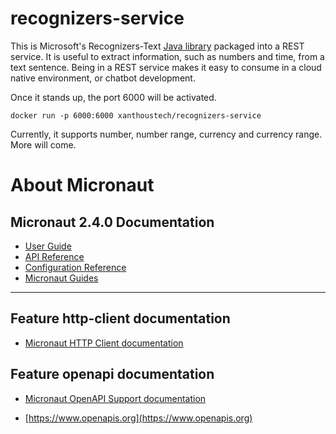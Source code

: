# recognizers-service

This is Microsoft's Recognizers-Text [Java library](https://github.com/microsoft/Recognizers-Text/tree/master/Java) packaged into a REST service. It is useful to extract information, such as numbers and time, from a text sentence. Being in a REST service makes it easy to consume in a cloud native environment, or chatbot development.

Once it stands up, the port 6000 will be activated.

```shell
docker run -p 6000:6000 xanthoustech/recognizers-service
```

Currently, it supports number, number range, currency and currency range. More will come.

# About Micronaut

## Micronaut 2.4.0 Documentation

- [User Guide](https://docs.micronaut.io/2.4.0/guide/index.html)
- [API Reference](https://docs.micronaut.io/2.4.0/api/index.html)
- [Configuration Reference](https://docs.micronaut.io/2.4.0/guide/configurationreference.html)
- [Micronaut Guides](https://guides.micronaut.io/index.html)
---

## Feature http-client documentation

- [Micronaut HTTP Client documentation](https://docs.micronaut.io/latest/guide/index.html#httpClient)

## Feature openapi documentation

- [Micronaut OpenAPI Support documentation](https://micronaut-projects.github.io/micronaut-openapi/latest/guide/index.html)

- [https://www.openapis.org](https://www.openapis.org)


